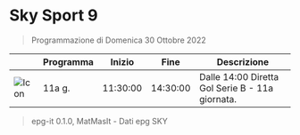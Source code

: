 # Sky Sport 9
> Programmazione di Domenica 30 Ottobre 2022

||Programma|Inizio|Fine|Descrizione|
|---|---|---|---|---|
|![Icon](https://guidatv.sky.it/uuid/86ee56a0-daa3-48f1-974b-c58cf7e0d27d/cover?md5ChecksumParam=45d8c71decfd975cdf4b15f02b8728ff)|11a g.|11:30:00|14:30:00|Dalle 14:00 Diretta Gol Serie B - 11a giornata.



 > epg-it 0.1.0, MatMasIt - Dati epg SKY